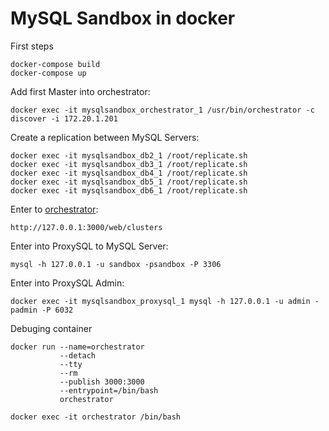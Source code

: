 # MySQL Sandbox in docker

First steps

```
docker-compose build
docker-compose up
```

Add first Master into orchestrator:

```
docker exec -it mysqlsandbox_orchestrator_1 /usr/bin/orchestrator -c discover -i 172.20.1.201
```

Create a replication between MySQL Servers:

```
docker exec -it mysqlsandbox_db2_1 /root/replicate.sh
docker exec -it mysqlsandbox_db3_1 /root/replicate.sh
docker exec -it mysqlsandbox_db4_1 /root/replicate.sh
docker exec -it mysqlsandbox_db5_1 /root/replicate.sh
docker exec -it mysqlsandbox_db6_1 /root/replicate.sh
```

Enter to [orchestrator](http://127.0.0.1:3000/web/clusters):

```
http://127.0.0.1:3000/web/clusters
```

Enter into ProxySQL to MySQL Server:

```
mysql -h 127.0.0.1 -u sandbox -psandbox -P 3306
```

Enter into ProxySQL Admin:

```
docker exec -it mysqlsandbox_proxysql_1 mysql -h 127.0.0.1 -u admin -padmin -P 6032
```

Debuging container

```
docker run --name=orchestrator
           --detach
           --tty
           --rm
           --publish 3000:3000
           --entrypoint=/bin/bash
           orchestrator

docker exec -it orchestrator /bin/bash
```
